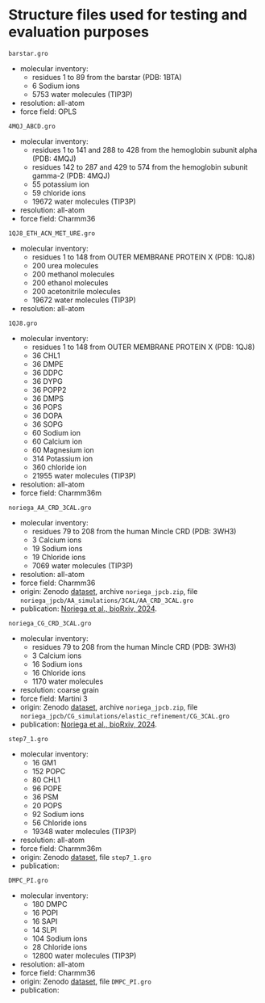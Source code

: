 # Structure files used for testing and evaluation purposes

`barstar.gro`
- molecular inventory:
    - residues 1 to 89 from the barstar (PDB: 1BTA)
    - 6 Sodium ions
    - 5753 water molecules (TIP3P)
- resolution: all-atom
- force field: OPLS


`4MQJ_ABCD.gro`
- molecular inventory:
    - residues 1 to 141 and 288 to 428 from the hemoglobin subunit alpha (PDB: 4MQJ)
    - residues 142 to 287 and 429 to 574 from the hemoglobin subunit gamma-2 (PDB: 4MQJ)
    - 55 potassium ion
    - 59 chloride ions
    - 19672 water molecules (TIP3P)
- resolution: all-atom
- force field: Charmm36


`1QJ8_ETH_ACN_MET_URE.gro`
- molecular inventory:
    - residues 1 to 148 from OUTER MEMBRANE PROTEIN X (PDB: 1QJ8)
    - 200 urea molecules
    - 200 methanol molecules
    - 200 ethanol molecules 
    - 200 acetonitrile molecules 
    - 19672 water molecules (TIP3P)
- resolution: all-atom


`1QJ8.gro`
- molecular inventory:
    - residues 1 to 148 from OUTER MEMBRANE PROTEIN X (PDB: 1QJ8)
    - 36 CHL1
    - 36 DMPE
    - 36 DDPC
    - 36 DYPG
    - 36 POPP2
    - 36 DMPS
    - 36 POPS
    - 36 DOPA
    - 36 SOPG
    - 60 Sodium ion
    - 60 Calcium ion
    - 60 Magnesium ion
    - 314 Potassium ion
    - 360 chloride ion
    - 21955 water molecules (TIP3P)
- resolution: all-atom
- force field: Charmm36m


`noriega_AA_CRD_3CAL.gro`
- molecular inventory:
    - residues 79 to 208 from the human Mincle CRD (PDB: 3WH3)
    - 3 Calcium ions
    - 19 Sodium ions
    - 19 Chloride ions
    - 7069 water molecules (TIP3P)
- resolution: all-atom
- force field: Charmm36 
- origin: Zenodo [dataset](https://zenodo.org/records/11204133), archive `noriega_jpcb.zip`, file `noriega_jpcb/AA_simulations/3CAL/AA_CRD_3CAL.gro` 
- publication: [Noriega et al., bioRxiv, 2024](https://www.biorxiv.org/content/10.1101/2024.05.17.594645v1).


`noriega_CG_CRD_3CAL.gro`
- molecular inventory:
    - residues 79 to 208 from the human Mincle CRD (PDB: 3WH3)
    - 3 Calcium ions
    - 16 Sodium ions
    - 16 Chloride ions
    - 1170 water molecules
- resolution: coarse grain
- force field: Martini 3
- origin: Zenodo [dataset](https://zenodo.org/records/11204133), archive `noriega_jpcb.zip`, file `noriega_jpcb/CG_simulations/elastic_refinement/CG_3CAL.gro` 
- publication: [Noriega et al., bioRxiv, 2024](https://www.biorxiv.org/content/10.1101/2024.05.17.594645v1).


`step7_1.gro`
- molecular inventory:
    - 16 GM1
    - 152 POPC
    - 80 CHL1
    - 96 POPE 
    - 36 PSM
    - 20 POPS 
    - 92 Sodium ions
    - 56 Chloride ions
    - 19348 water molecules (TIP3P)
- resolution: all-atom
- force field: Charmm36m
- origin: Zenodo [dataset](https://zenodo.org/records/8331752), file `step7_1.gro` 
- publication: 


`DMPC_PI.gro`
- molecular inventory:
    - 180 DMPC
    - 16 POPI
    - 16 SAPI
    - 14 SLPI
    - 104 Sodium ions
    - 28 Chloride ions
    - 12800 water molecules (TIP3P)
- resolution: all-atom
- force field: Charmm36
- origin: Zenodo [dataset](https://zenodo.org/records/4651415), file `DMPC_PI.gro` 
- publication: 


